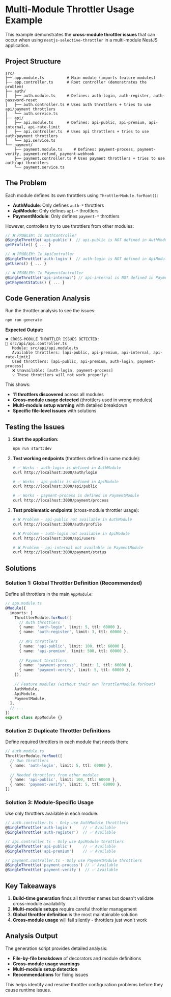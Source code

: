# Multi-Module Throttler Usage Example

This example demonstrates the **cross-module throttler issues** that can occur when using `nestjs-selective-throttler` in a multi-module NestJS application.

## Project Structure

```
src/
├── app.module.ts          # Main module (imports feature modules)
├── app.controller.ts      # Root controller (demonstrates the problem)
├── auth/
│   ├── auth.module.ts     # Defines: auth-login, auth-register, auth-password-reset
│   ├── auth.controller.ts # Uses auth throttlers + tries to use api/payment throttlers
│   └── auth.service.ts
├── api/
│   ├── api.module.ts      # Defines: api-public, api-premium, api-internal, api-rate-limit
│   ├── api.controller.ts  # Uses api throttlers + tries to use auth/payment throttlers
│   └── api.service.ts
└── payment/
    ├── payment.module.ts     # Defines: payment-process, payment-verify, payment-refund, payment-webhook
    ├── payment.controller.ts # Uses payment throttlers + tries to use auth/api throttlers
    └── payment.service.ts
```

## The Problem

Each module defines its own throttlers using `ThrottlerModule.forRoot()`:

- **AuthModule**: Only defines `auth-*` throttlers
- **ApiModule**: Only defines `api-*` throttlers  
- **PaymentModule**: Only defines `payment-*` throttlers

However, controllers try to use throttlers from other modules:

```typescript
// ❌ PROBLEM: In AuthController
@SingleThrottle('api-public')  // api-public is NOT defined in AuthModule!
getProfile() { ... }

// ❌ PROBLEM: In ApiController  
@SingleThrottle('auth-login')  // auth-login is NOT defined in ApiModule!
getUsers() { ... }

// ❌ PROBLEM: In PaymentController
@SingleThrottle('api-internal') // api-internal is NOT defined in PaymentModule!
getPaymentStatus() { ... }
```

## Code Generation Analysis

Run the throttler analysis to see the issues:

```bash
npm run generate
```

**Expected Output:**
```
❌ CROSS-MODULE THROTTLER ISSUES DETECTED:
📁 src/api/api.controller.ts
   Module: src/api/api.module.ts
   Available throttlers: [api-public, api-premium, api-internal, api-rate-limit]
   Used throttlers: [api-public, api-premium, auth-login, payment-process]
   ❌ Unavailable: [auth-login, payment-process]
   💡 These throttlers will not work properly!
```

This shows:

- **11 throttlers discovered** across all modules
- **Cross-module usage detected** (throttlers used in wrong modules)
- **Multi-module setup warning** with detailed breakdown
- **Specific file-level issues** with solutions

## Testing the Issues

1. **Start the application:**
   ```bash
   npm run start:dev
   ```

2. **Test working endpoints** (throttlers defined in same module):
   ```bash
   # ✅ Works - auth-login is defined in AuthModule
   curl http://localhost:3000/auth/login
   
   # ✅ Works - api-public is defined in ApiModule
   curl http://localhost:3000/api/public
   
   # ✅ Works - payment-process is defined in PaymentModule
   curl http://localhost:3000/payment/process
   ```

3. **Test problematic endpoints** (cross-module throttler usage):
   ```bash
   # ❌ Problem - api-public not available in AuthModule
   curl http://localhost:3000/auth/profile
   
   # ❌ Problem - auth-login not available in ApiModule
   curl http://localhost:3000/api/users
   
   # ❌ Problem - api-internal not available in PaymentModule
   curl http://localhost:3000/payment/status
   ```

## Solutions

### Solution 1: Global Throttler Definition (Recommended)

Define all throttlers in the main `AppModule`:

```typescript
// app.module.ts
@Module({
  imports: [
    ThrottlerModule.forRoot([
      // Auth throttlers
      { name: 'auth-login', limit: 5, ttl: 60000 },
      { name: 'auth-register', limit: 3, ttl: 60000 },
      
      // API throttlers
      { name: 'api-public', limit: 100, ttl: 60000 },
      { name: 'api-premium', limit: 500, ttl: 60000 },
      
      // Payment throttlers
      { name: 'payment-process', limit: 1, ttl: 60000 },
      { name: 'payment-verify', limit: 5, ttl: 60000 },
    ]),
    
    // Feature modules (without their own ThrottlerModule.forRoot)
    AuthModule,
    ApiModule, 
    PaymentModule,
  ],
  // ...
})
export class AppModule {}
```

### Solution 2: Duplicate Throttler Definitions

Define required throttlers in each module that needs them:

```typescript
// auth.module.ts
ThrottlerModule.forRoot([
  // Own throttlers
  { name: 'auth-login', limit: 5, ttl: 60000 },
  
  // Needed throttlers from other modules
  { name: 'api-public', limit: 100, ttl: 60000 },
  { name: 'payment-verify', limit: 5, ttl: 60000 },
])
```

### Solution 3: Module-Specific Usage

Use only throttlers available in each module:

```typescript
// auth.controller.ts - Only use AuthModule throttlers
@SingleThrottle('auth-login')     // ✅ Available
@SingleThrottle('auth-register')  // ✅ Available

// api.controller.ts - Only use ApiModule throttlers  
@SingleThrottle('api-public')     // ✅ Available
@SingleThrottle('api-premium')    // ✅ Available

// payment.controller.ts - Only use PaymentModule throttlers
@SingleThrottle('payment-process') // ✅ Available
@SingleThrottle('payment-verify')  // ✅ Available
```

## Key Takeaways

1. **Build-time generation** finds all throttler names but doesn't validate cross-module availability
2. **Multi-module setups** require careful throttler management
3. **Global throttler definition** is the most maintainable solution
4. **Cross-module usage** will fail silently - throttlers just won't work

## Analysis Output

The generation script provides detailed analysis:

- **File-by-file breakdown** of decorators and module definitions
- **Cross-module usage warnings** 
- **Multi-module setup detection**
- **Recommendations** for fixing issues

This helps identify and resolve throttler configuration problems before they cause runtime issues.